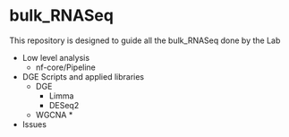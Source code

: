 # bulk_RNASeq

This repository is designed to guide all the bulk_RNASeq done by the Lab

* Low level analysis 
  * nf-core/Pipeline
* DGE Scripts and applied libraries 
  * DGE 
    * Limma	
    * DESeq2
  * WGCNA
    * 
* Issues

